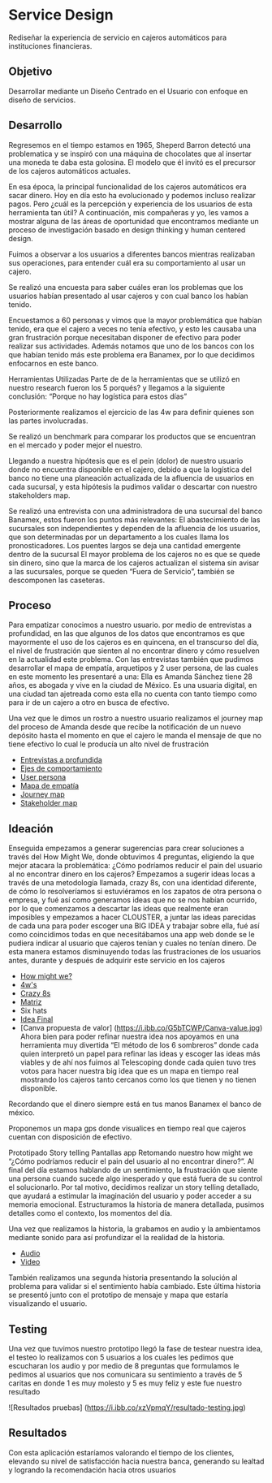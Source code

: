 # Service Design

Rediseñar la experiencia de servicio en cajeros automáticos para instituciones financieras.

## Objetivo

Desarrollar mediante un Diseño Centrado en el Usuario con enfoque en diseño de servicios.

## Desarrollo

Regresemos en el tiempo estamos en 1965, Sheperd Barron detectó una problematica y se inspiró con una máquina de chocolates que al insertar una moneda te daba esta golosina. El modelo que él invitó es el precursor de los cajeros automáticos actuales.

En esa época, la principal funcionalidad de los cajeros automáticos era sacar dinero. Hoy en día esto ha evolucionado y podemos incluso realizar pagos. Pero ¿cuál es la percepción y experiencia de los usuarios de esta herramienta tan útil? A continuación, mis compañeras y yo, les vamos a mostrar alguna de las áreas de oportunidad que encontramos mediante un proceso de investigación basado en design thinking y human centered design.

Fuimos a observar a los usuarios a diferentes bancos mientras realizaban sus operaciones, para entender cuál era su comportamiento al usar un cajero.

Se realizó una encuesta para saber cuáles eran los problemas que los usuarios habían presentado al usar cajeros y con cual banco los habían tenido.

Encuestamos a 60 personas y vimos que la mayor problemática que habían tenido, era que el cajero a veces no tenía efectivo, y esto les causaba una gran frustración porque necesitaban disponer de efectivo para poder realizar sus actividades. Además notamos que uno de los bancos con los que habían tenido más este problema era Banamex, por lo que decidimos enfocarnos en este banco.

Herramientas Utilizadas
Parte de de la herramientas que se utilizó en nuestro research fueron los 5 porqués? y llegamos a la siguiente conclusión: “Porque no hay logística para estos días”

Posteriormente realizamos el ejercicio de las 4w para definir quienes son las partes involucradas.

Se realizó un benchmark para comparar los productos que se encuentran en el mercado y poder mejor el nuestro.

Llegando a nuestra hipótesis que es el pein (dolor) de nuestro usuario donde no encuentra disponible en el cajero, debido a que la logística del banco no tiene una planeación actualizada de la afluencia de usuarios en cada sucursal, y esta hipótesis la pudimos validar o descartar con nuestro stakeholders map.

Se realizó una entrevista con una administradora de una sucursal del banco Banamex, estos fueron los puntos más relevantes: El abastecimiento de las sucursales son independientes y dependen de la afluencia de los usuarios, que son determinadas por un departamento a los cuales llama los pronosticadores. Los puentes largos se deja una cantidad emergente dentro de la sucursal El mayor problema de los cajeros no es que se quede sin dinero, sino que la marca de los cajeros actualizan el sistema sin avisar a las sucursales, porque se queden “Fuera de Servicio”, también se descomponen las caseteras.

## Proceso
Para empatizar conocimos a nuestro usuario. por medio de entrevistas a profundidad, en las que algunos de los datos que encontramos es que mayormente el uso de los cajeros es en quincena, en el transcurso del día, el nivel de frustración que sienten al no encontrar dinero y cómo resuelven en la actualidad este problema. Con las entrevistas también que pudimos desarrollar el mapa de empatía, arquetipos y 2 user persona, de las cuales en este momento les presentaré a una: Ella es Amanda Sánchez tiene 28 años, es abogada y vive en la ciudad de México. Es una usuaria digital, en una ciudad tan ajetreada como esta ella no cuenta con tanto tiempo como para ir de un cajero a otro en busca de efectivo.

Una vez que le dimos un rostro a nuestro usuario realizamos el journey map del proceso de Amanda desde que recibe la notificación de un nuevo depósito hasta el momento en que el cajero le manda el mensaje de que no tiene efectivo lo cual le producía un alto nivel de frustración

- [Entrevistas a profundida ](https://i.ibb.co/HN22x77/Entrevistas.jpg)
- [Ejes de comportamiento](https://i.ibb.co/m8kcwdt/ejes-de-comportamiento.jpg)
- [User persona](https://i.ibb.co/mNDksBC/User-persona.jpg)
- [Mapa de empatía](https://i.ibb.co/Vvh2fP1/Mapa-de-empatia.jpg)
- [Journey map](https://i.ibb.co/72frvpV/Journey-map.jpg)
- [Stakeholder map](https://i.ibb.co/5LKsw8f/Stakeholder.jpg)

## Ideación
Enseguida empezamos a generar sugerencias para crear soluciones a través del How Might We, donde obtuvimos 4 preguntas, eligiendo la que mejor atacara la problemática: ¿Cómo podríamos reducir el pain del usuario al no encontrar dinero en los cajeros? Empezamos a sugerir ideas locas a través de una metodología llamada, crazy 8s, con una identidad diferente, de cómo lo resolveríamos si estuviéramos en los zapatos de otra persona o empresa, y fué así como generamos ideas que no se nos habían ocurrido, por lo que comenzamos a descartar las ideas que realmente eran imposibles y empezamos a hacer CLOUSTER, a juntar las ideas parecidas de cada una para poder escoger una BIG IDEA y trabajar sobre ella, fué así como coincidimos todas en que necesitábamos una app web donde se le pudiera indicar al usuario que cajeros tenían y cuales no tenían dinero. De esta manera estamos disminuyendo todas las frustraciones de los usuarios antes, durante y después de adquirir este servicio en los cajeros

- [How might we?](https://i.ibb.co/7kjkzxX/HMW.jpg)
- [4w's](https://i.ibb.co/K9rsnCQ/4w.jpg)
- [Crazy 8s](https://i.ibb.co/nj3Y3HR/carzy-8s.jpg)
- [Matriz](https://i.ibb.co/vYvVbHH/Cuadrante-de-ideas.jpg)
- Six hats
- [Idea Final](https://i.ibb.co/vYvVbHH/Cuadrante-de-ideas.jpg)
- [Canva propuesta de valor] (https://i.ibb.co/G5bTCWP/Canva-value.jpg)
Ahora bien para poder refinar nuestra idea nos apoyamos en una herramienta muy divertida “El método de los 6 sombreros” donde cada quien interpretó un papel para refinar las ideas y escoger las ideas más viables y de ahí nos fuimos al Telescoping donde cada quien tuvo tres votos para hacer nuestra big idea que es un mapa en tiempo real mostrando los cajeros tanto cercanos como los que tienen y no tienen disponible.

Recordando que el dinero siempre está en tus manos Banamex el banco de méxico.

Proponemos un mapa gps donde visualices en tiempo real que cajeros cuentan con disposición de efectivo.

Prototipado
Story telling
Pantallas app
Retomando nuestro how might we “¿Cómo podríamos reducir el pain del usuario al no encontrar dinero?”. Al final del día estamos hablando de un sentimiento, la frustración que siente una persona cuando sucede algo inesperado y que está fuera de su control el solucionarlo. Por tal motivo, decidimos realizar un story telling detallado, que ayudará a estimular la imaginación del usuario y poder acceder a su memoria emocional. Estructuramos la historia de manera detallada, pusimos detalles como el contexto, los momentos del día.

Una vez que realizamos la historia, la grabamos en audio y la ambientamos mediante sonido para así profundizar el la realidad de la historia.

- [Audio](https://drive.google.com/file/d/19lx7i6QfzdCigZ1ZgzeO3EYCaz-_JGYr/view?usp=sharing)
- [Video](https://drive.google.com/open?id=1LPsXfsk-7E-rNPY-Rk17pNlUvnn1APQu)

También realizamos una segunda historia presentando la solución al problema para validar si el sentimiento había cambiado. Este última historia se presentó junto con el prototipo de mensaje y mapa que estaría visualizando el usuario.

## Testing
Una vez que tuvimos nuestro prototipo llegó la fase de testear nuestra idea, el testeo lo realizamos con 5 usuarios a los cuales les pedimos que escucharan los audio y por medio de 8 preguntas que formulamos le pedimos al usuarios que nos comunicara su sentimiento a través de 5 caritas en donde 1 es muy molesto y 5 es muy feliz y este fue nuestro resultado

![Resultados pruebas] (https://i.ibb.co/xzVpmqY/resultado-testing.jpg)

## Resultados
Con esta aplicación estaríamos valorando el tiempo de los clientes, elevando su nivel de satisfacción hacia nuestra banca, generando su lealtad y logrando la recomendación hacia otros usuarios





